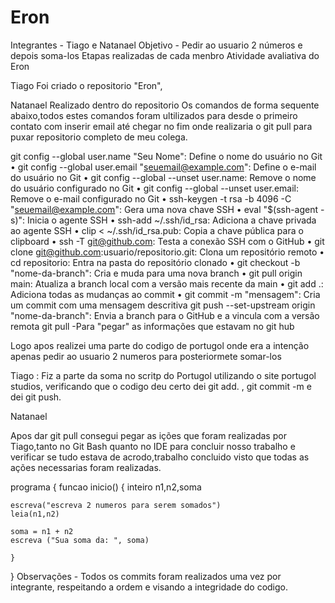 # Eron


Integrantes - Tiago e Natanael
Objetivo - Pedir ao usuario 2 números e depois soma-los
Etapas realizadas de cada menbro
Atividade avaliativa do Eron

Tiago 
Foi criado o repositorio "Eron",

Natanael
Realizado dentro do repositorio Os comandos de forma sequente abaixo,todos estes comandos foram ultilizados para desde o primeiro contato com inserir email até chegar no fim onde realizaria o git pull para puxar repositorio completo de meu colega.

git config --global user.name "Seu Nome": Define o nome do usuário no Git
• git config --global user.email "seuemail@example.com": Define o e-mail do usuário no Git
• git config --global --unset user.name: Remove o nome do usuário configurado no Git
• git config --global --unset user.email: Remove o e-mail configurado no Git
• ssh-keygen -t rsa -b 4096 -C "seuemail@example.com": Gera uma nova chave SSH
• eval "$(ssh-agent -s)": Inicia o agente SSH
• ssh-add ~/.ssh/id_rsa: Adiciona a chave privada ao agente SSH
• clip < ~/.ssh/id_rsa.pub: Copia a chave pública para o clipboard
• ssh -T git@github.com: Testa a conexão SSH com o GitHub
• git clone git@github.com:usuario/repositorio.git: Clona um repositório remoto
• cd repositorio: Entra na pasta do repositório clonado
• git checkout -b "nome-da-branch": Cria e muda para uma nova branch
• git pull origin main: Atualiza a branch local com a versão mais recente da main
• git add .: Adiciona todas as mudanças ao commit
• git commit -m "mensagem": Cria um commit com uma mensagem descritiva
git push --set-upstream origin "nome-da-branch": Envia a branch para o GitHub e a
vincula com a versão remota
git pull -Para "pegar" as informações que estavam no git hub

Logo apos realizei uma parte do codigo de portugol onde era a intenção apenas pedir ao usuario 2 numeros para posteriormete somar-los

Tiago :
Fiz a parte da soma no scritp do Portugol utilizando o site portugol studios, verificando que o codigo deu certo dei git add. , git commit -m  e dei git push.

Natanael

Apos dar git pull consegui pegar as ições que foram realizadas por Tiago,tanto no Git Bash quanto no IDE para concluir nosso trabalho e verificar se tudo estava de acrodo,trabalho concluido visto que todas as ações necessarias foram realizadas.


programa {
  funcao inicio() {
    inteiro n1,n2,soma

    escreva("escreva 2 numeros para serem somados")
    leia(n1,n2)
    
    soma = n1 + n2
    escreva ("Sua soma da: ", soma)

    }
}
Observações - Todos os commits foram realizados uma vez por integrante, respeitando a ordem e visando a integridade do codigo.
